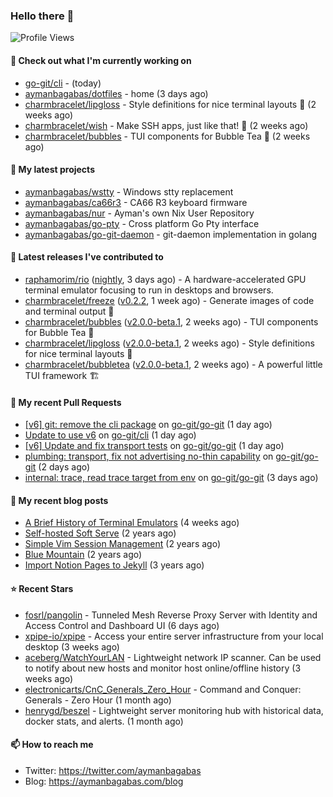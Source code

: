 ### Hello there 👋

![Profile Views](https://komarev.com/ghpvc/?username=aymanbagabas&label=PROFILE+VIEWS)

#### 👷 Check out what I'm currently working on

- [go-git/cli](https://github.com/go-git/cli) -  (today)
- [aymanbagabas/dotfiles](https://github.com/aymanbagabas/dotfiles) - home (3 days ago)
- [charmbracelet/lipgloss](https://github.com/charmbracelet/lipgloss) - Style definitions for nice terminal layouts 👄 (2 weeks ago)
- [charmbracelet/wish](https://github.com/charmbracelet/wish) - Make SSH apps, just like that! 💫 (2 weeks ago)
- [charmbracelet/bubbles](https://github.com/charmbracelet/bubbles) - TUI components for Bubble Tea 🫧 (2 weeks ago)

#### 🌱 My latest projects

- [aymanbagabas/wstty](https://github.com/aymanbagabas/wstty) - Windows stty replacement
- [aymanbagabas/ca66r3](https://github.com/aymanbagabas/ca66r3) - CA66 R3 keyboard firmware
- [aymanbagabas/nur](https://github.com/aymanbagabas/nur) - Ayman&#39;s own Nix User Repository
- [aymanbagabas/go-pty](https://github.com/aymanbagabas/go-pty) - Cross platform Go Pty interface
- [aymanbagabas/go-git-daemon](https://github.com/aymanbagabas/go-git-daemon) - git-daemon implementation in golang

#### 🔭 Latest releases I've contributed to

- [raphamorim/rio](https://github.com/raphamorim/rio) ([nightly](https://github.com/raphamorim/rio/releases/tag/nightly), 3 days ago) - A hardware-accelerated GPU terminal emulator focusing to run in desktops and browsers.
- [charmbracelet/freeze](https://github.com/charmbracelet/freeze) ([v0.2.2](https://github.com/charmbracelet/freeze/releases/tag/v0.2.2), 1 week ago) - Generate images of code and terminal output 📸
- [charmbracelet/bubbles](https://github.com/charmbracelet/bubbles) ([v2.0.0-beta.1](https://github.com/charmbracelet/bubbles/releases/tag/v2.0.0-beta.1), 2 weeks ago) - TUI components for Bubble Tea 🫧
- [charmbracelet/lipgloss](https://github.com/charmbracelet/lipgloss) ([v2.0.0-beta.1](https://github.com/charmbracelet/lipgloss/releases/tag/v2.0.0-beta.1), 2 weeks ago) - Style definitions for nice terminal layouts 👄
- [charmbracelet/bubbletea](https://github.com/charmbracelet/bubbletea) ([v2.0.0-beta.1](https://github.com/charmbracelet/bubbletea/releases/tag/v2.0.0-beta.1), 2 weeks ago) - A powerful little TUI framework 🏗

#### 🔨 My recent Pull Requests

- [[v6] git: remove the cli package](https://github.com/go-git/go-git/pull/1499) on [go-git/go-git](https://github.com/go-git/go-git) (1 day ago)
- [Update to use v6](https://github.com/go-git/cli/pull/9) on [go-git/cli](https://github.com/go-git/cli) (1 day ago)
- [[v6] Update and fix transport tests](https://github.com/go-git/go-git/pull/1496) on [go-git/go-git](https://github.com/go-git/go-git) (1 day ago)
- [plumbing: transport, fix not advertising no-thin capability](https://github.com/go-git/go-git/pull/1490) on [go-git/go-git](https://github.com/go-git/go-git) (2 days ago)
- [internal: trace, read trace target from env](https://github.com/go-git/go-git/pull/1489) on [go-git/go-git](https://github.com/go-git/go-git) (3 days ago)

#### 📜 My recent blog posts

- [A Brief History of Terminal Emulators](https://aymanbagabas.com/blog/2025/03/11/a-brief-history-of-terminal-emulators.html) (4 weeks ago)
- [Self-hosted Soft Serve](https://aymanbagabas.com/blog/2023/04/28/self-hosted-soft-serve.html) (2 years ago)
- [Simple Vim Session Management](https://aymanbagabas.com/blog/2023/04/13/simple-vim-session-management.html) (2 years ago)
- [Blue Mountain](https://aymanbagabas.com/blog/2022/06/02/blue-mountain.html) (2 years ago)
- [Import Notion Pages to Jekyll](https://aymanbagabas.com/blog/2022/03/29/import-notion-pages-to-jekyll.html) (3 years ago)

#### ⭐ Recent Stars

- [fosrl/pangolin](https://github.com/fosrl/pangolin) - Tunneled Mesh Reverse Proxy Server with Identity and Access Control and Dashboard UI (6 days ago)
- [xpipe-io/xpipe](https://github.com/xpipe-io/xpipe) - Access your entire server infrastructure from your local desktop (3 weeks ago)
- [aceberg/WatchYourLAN](https://github.com/aceberg/WatchYourLAN) - Lightweight network IP scanner. Can be used to notify about new hosts and monitor host online/offline history (3 weeks ago)
- [electronicarts/CnC_Generals_Zero_Hour](https://github.com/electronicarts/CnC_Generals_Zero_Hour) - Command and Conquer: Generals - Zero Hour (1 month ago)
- [henrygd/beszel](https://github.com/henrygd/beszel) - Lightweight server monitoring hub with historical data, docker stats, and alerts. (1 month ago)

#### 📫 How to reach me

- Twitter: https://twitter.com/aymanbagabas
- Blog: https://aymanbagabas.com/blog
